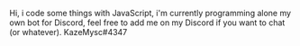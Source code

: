 Hi, i code some things with JavaScript, i'm currently programming alone my own bot for Discord, feel free to add me on my Discord if you want to chat (or whatever).
 KazeMysc#4347
